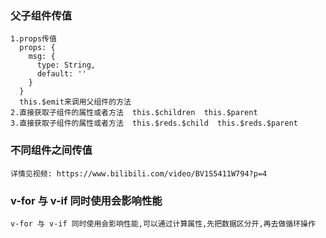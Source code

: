 ### 父子组件传值
```
1.props传值 
  props: {
    msg: {
      type: String,
      default: ''
    }
  }
  this.$emit来调用父组件的方法
2.直接获取子组件的属性或者方法  this.$children  this.$parent
3.直接获取子组件的属性或者方法  this.$reds.$child  this.$reds.$parent
```

### 不同组件之间传值
```
详情见视频: https://www.bilibili.com/video/BV1S5411W794?p=4
```

### v-for 与 v-if 同时使用会影响性能
```
v-for 与 v-if 同时使用会影响性能,可以通过计算属性,先把数据区分开,再去做循环操作
```